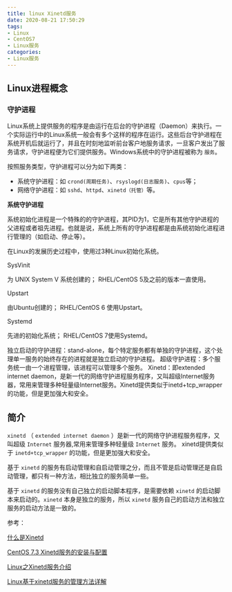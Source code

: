 ```yaml
---
title: linux Xinetd服务
date: 2020-08-21 17:50:29
tags:
- Linux
- CentOS7
- Linux服务
categories:
- Linux服务
---
```


## Linux进程概念

### 守护进程

Linux系统上提供服务的程序是由运行在后台的守护进程（Daemon）来执行。一个实际运行中的Linux系统一般会有多个这样的程序在运行。这些后台守护进程在系统开机后就运行了，并且在时刻地监听前台客户地服务请求，一旦客户发出了服务请求，守护进程便为它们提供服务。Windows系统中的守护进程被称为 `服务`。

按照服务类型，守护进程可以分为如下两类：

* 系统守护进程：如 `crond(周期任务)`、`rsyslogd(日志服务)`、`cpus`等；
* 网络守护进程：如 `sshd`、`httpd`、`xinetd（托管）`等。

**系统守护进程**

系统初始化进程是一个特殊的的守护进程，其PID为1，它是所有其他守护进程的父进程或者祖先进程。也就是说，系统上所有的守护进程都是由系统初始化进程进行管理的（如启动、停止等）。

在Linux的发展历史过程中，使用过3种Linux初始化系统。

SysVinit

为 UNIX System V 系统创建的；
RHEL/CentOS 5及之前的版本一直使用。

Upstart

由Ubuntu创建的；
RHEL/CentOS 6 使用Upstart。

Systemd

先进的初始化系统；
RHEL/CentOS 7使用Systemd。



独立启动的守护进程：stand-alone，每个特定服务都有单独的守护进程，这个处理单一服务的始终存在的进程就是独立启动的守护进程。
超级守护进程：多个服务统一由一个进程管理，该进程可以管理多个服务。
Xinetd：即extended internet daemon，是新一代的网络守护进程服务程序，又叫超级Internet服务器，常用来管理多种轻量级Internet服务。Xinetd提供类似于inetd+tcp_wrapper的功能，但是更加强大和安全。

## 简介

`xinetd` （ `extended internet daemon` ）是新一代的网络守护进程服务程序，又叫超级 `Internet` 服务器,常用来管理多种轻量级 `Internet` 服务。
xinetd提供类似于 `inetd+tcp_wrapper` 的功能，但是更加强大和安全。

基于 `xinetd` 的服务有启动管理和自启动管理之分，而且不管是启动管理还是自启动管理，都只有一种方法，相比独立的服务简单一些。

基于 `xinetd` 的服务没有自己独立的启动脚本程序，是需要依赖 `xinetd` 的启动脚本来启动的。`xinetd` 本身是独立的服务，所以 `xinetd` 服务自己的启动方法和独立服务的启动方法是一致的。







参考：

[什么是Xinetd](http://blog.chinaunix.net/uid-21411227-id-1826885.html)

[CentOS 7.3 Xinetd服务的安装与配置](https://blog.51cto.com/13525470/2060765)

[Linux之Xinetd服务介绍](https://blog.csdn.net/lzghxjt/article/details/83018710)

[Linux基于xinetd服务的管理方法详解](http://c.biancheng.net/view/1054.html)